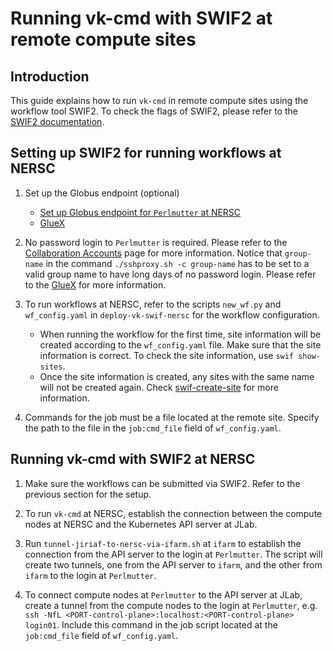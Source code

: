 # Running vk-cmd with SWIF2 at remote compute sites

## Introduction
This guide explains how to run `vk-cmd` in remote compute sites using the workflow tool SWIF2. To check the flags of SWIF2, please refer to the [SWIF2 documentation](https://scicomp.jlab.org/cli/swif.html).

## Setting up SWIF2 for running workflows at NERSC
1. Set up the Globus endpoint (optional)
    - [Set up Globus endpoint for `Perlmutter` at NERSC](https://davidljlab.wordpress.com/2018/07/18/swif2-testing/)
    - [GlueX](https://halldweb.jlab.org/wiki/index.php/HOWTO_Execute_a_Launch_using_NERSC)

2. No password login to `Perlmutter` is required. Please refer to the [Collaboration Accounts](https://docs.nersc.gov/accounts/collaboration_accounts/) page for more information. Notice that `group-name` in the command `./sshproxy.sh -c group-name` has to be set to a valid group name to have long days of no password login. Please refer to the [GlueX](https://halldweb.jlab.org/wiki/index.php/HOWTO_Execute_a_Launch_using_NERSC) for more information.

3. To run workflows at NERSC, refer to the scripts `new_wf.py` and `wf_config.yaml` in `deploy-vk-swif-nersc` for the workflow configuration.
    - When running the workflow for the first time, site information will be created according to the `wf_config.yaml` file. Make sure that the site information is correct. To check the site information, use `swif show-sites`.
    - Once the site information is created, any sites with the same name will not be created again. Check [swif-create-site](https://scicomp.jlab.org/cli/create.html) for more information.

4. Commands for the job must be a file located at the remote site. Specify the path to the file in the `job:cmd_file` field of `wf_config.yaml`.

## Running vk-cmd with SWIF2 at NERSC
1. Make sure the workflows can be submitted via SWIF2. Refer to the previous section for the setup.

2. To run `vk-cmd` at NERSC, establish the connection between the compute nodes at NERSC and the Kubernetes API server at JLab.

3. Run `tunnel-jiriaf-to-nersc-via-ifarm.sh` at `ifarm` to establish the connection from the API server to the login at `Perlmutter`. The script will create two tunnels, one from the API server to `ifarm`, and the other from `ifarm` to the login at `Perlmutter`.

4. To connect compute nodes at `Perlmutter` to the API server at JLab, create a tunnel from the compute nodes to the login at `Perlmutter`, e.g. `ssh -NfL <PORT-control-plane>:localhost:<PORT-control-plane> login01`. Include this command in the job script located at the `job:cmd_file` field of `wf_config.yaml`.